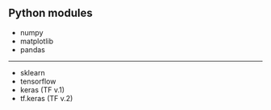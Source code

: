 ## Python modules
- numpy
- matplotlib
- pandas
---
- sklearn
- tensorflow
- keras (TF v.1)
- tf.keras (TF v.2)

